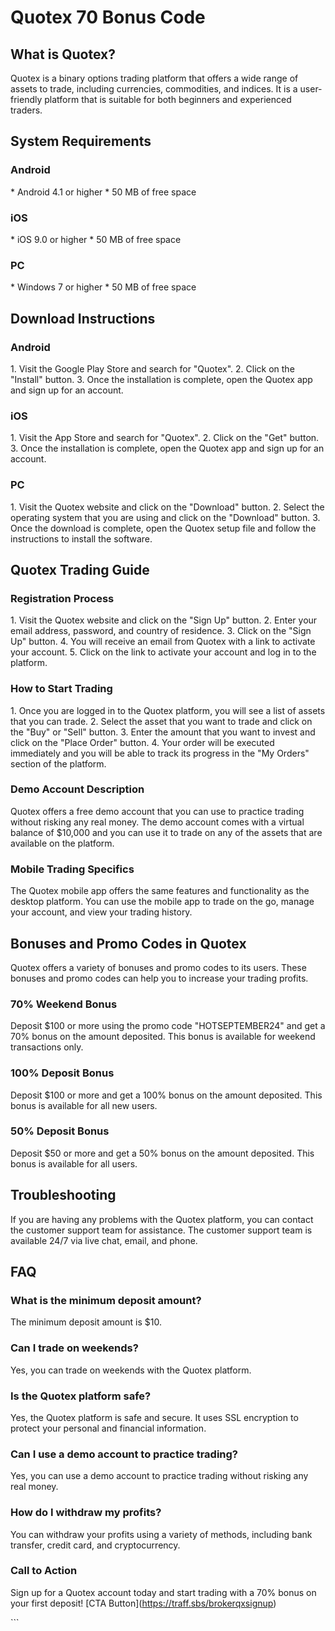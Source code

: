 # Quotex 70 Bonus Code

## What is Quotex?

Quotex is a binary options trading platform that offers a wide range of
assets to trade, including currencies, commodities, and indices. It is a
user-friendly platform that is suitable for both beginners and
experienced traders.

## System Requirements

### Android

\* Android 4.1 or higher \* 50 MB of free space

### iOS

\* iOS 9.0 or higher \* 50 MB of free space

### PC

\* Windows 7 or higher \* 50 MB of free space

## Download Instructions

### Android

1\. Visit the Google Play Store and search for "Quotex". 2. Click
on the "Install" button. 3. Once the installation is complete,
open the Quotex app and sign up for an account.

### iOS

1\. Visit the App Store and search for "Quotex". 2. Click on the
"Get" button. 3. Once the installation is complete, open the
Quotex app and sign up for an account.

### PC

1\. Visit the Quotex website and click on the "Download" button.
2. Select the operating system that you are using and click on the
"Download" button. 3. Once the download is complete, open the
Quotex setup file and follow the instructions to install the software.

## Quotex Trading Guide

### Registration Process

1\. Visit the Quotex website and click on the "Sign Up" button. 2.
Enter your email address, password, and country of residence. 3. Click
on the "Sign Up" button. 4. You will receive an email from Quotex
with a link to activate your account. 5. Click on the link to activate
your account and log in to the platform.

### How to Start Trading

1\. Once you are logged in to the Quotex platform, you will see a list
of assets that you can trade. 2. Select the asset that you want to trade
and click on the "Buy" or "Sell" button. 3. Enter the amount
that you want to invest and click on the "Place Order" button. 4.
Your order will be executed immediately and you will be able to track
its progress in the "My Orders" section of the platform.

### Demo Account Description

Quotex offers a free demo account that you can use to practice trading
without risking any real money. The demo account comes with a virtual
balance of \$10,000 and you can use it to trade on any of the assets
that are available on the platform.

### Mobile Trading Specifics

The Quotex mobile app offers the same features and functionality as the
desktop platform. You can use the mobile app to trade on the go, manage
your account, and view your trading history.

## Bonuses and Promo Codes in Quotex

Quotex offers a variety of bonuses and promo codes to its users. These
bonuses and promo codes can help you to increase your trading profits.

### 70% Weekend Bonus

Deposit \$100 or more using the promo code "HOTSEPTEMBER24" and
get a 70% bonus on the amount deposited. This bonus is available for
weekend transactions only.

### 100% Deposit Bonus

Deposit \$100 or more and get a 100% bonus on the amount deposited. This
bonus is available for all new users.

### 50% Deposit Bonus

Deposit \$50 or more and get a 50% bonus on the amount deposited. This
bonus is available for all users.

## Troubleshooting

If you are having any problems with the Quotex platform, you can contact
the customer support team for assistance. The customer support team is
available 24/7 via live chat, email, and phone.

## FAQ

### What is the minimum deposit amount?

The minimum deposit amount is \$10.

### Can I trade on weekends?

Yes, you can trade on weekends with the Quotex platform.

### Is the Quotex platform safe?

Yes, the Quotex platform is safe and secure. It uses SSL encryption to
protect your personal and financial information.

### Can I use a demo account to practice trading?

Yes, you can use a demo account to practice trading without risking any
real money.

### How do I withdraw my profits?

You can withdraw your profits using a variety of methods, including bank
transfer, credit card, and cryptocurrency.

### Call to Action

Sign up for a Quotex account today and start trading with a 70% bonus on
your first deposit! \[CTA Button\](https://traff.sbs/brokerqxsignup)

\`\`\`

